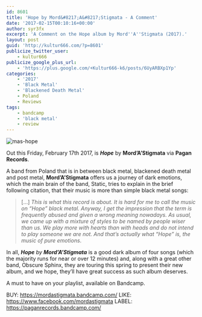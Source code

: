 ```yaml
---
id: 8601
title: 'Hope by Mord&#8217;A&#8217;Stigmata - A Comment'
date: '2017-02-15T00:10:16+00:00'
author: syr3fx
excerpt: 'A Comment on the Hope album by Mord''A''Stigmata (2017).'
layout: post
guid: 'http://kultur666.com/?p=8601'
publicize_twitter_user:
    - kultur666
publicize_google_plus_url:
    - 'https://plus.google.com/+Kultur666-k6/posts/6UyARBXp1Yp'
categories:
    - '2017'
    - 'Black Metal'
    - 'Blackened Death Metal'
    - Poland
    - Reviews
tags:
    - bandcamp
    - 'black metal'
    - review
---
```


![mas-hope](http://localhost:8080/wp-content/uploads/2017/02/mas-hope.jpg?w=680)

Out this Friday, February 17th 2017, is ***Hope*** by **Mord’A’Stigmata** via **Pagan Records**.

A band from Poland that is in between black metal, blackened death metal and post metal, **Mord’A’Stigmata** offers us a journey of dark emotions, which the main brain of the band, Static, tries to explain in the brief following citation, that their music is more than simple black metal songs:

> \[…\] *This is what this record is about. It is hard for me to call the music on “Hope” black metal. Anyway, I get the impression that the term is frequently abused and given a wrong meaning nowadays. As usual, we came up with a mixture of styles to be named by people wiser than us. We play more with hearts than with heads and do not intend to play someone we are not. And that’s actually what “Hope” is, the music of pure emotions*.

In all, ***Hope** by **Mord’A’Stigmata*** is a good dark album of four songs (which the majority runs for near or over 12 minutes) and, along with a great other band, Obscure Sphinx, they are touring this spring to present their new album, and we hope, they’ll have great success as such album deserves.

A must to have on your playlist, available on Bandcamp.

BUY: <https://mordastigmata.bandcamp.com/>
LIKE: <https://www.facebook.com/mordastigmata>
LABEL: <https://paganrecords.bandcamp.com/>